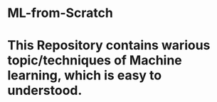 # ML-from-Scratch

# This Repository contains warious topic/techniques of Machine learning, which is easy to understood.
